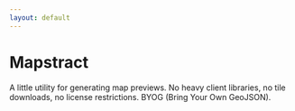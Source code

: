 ```yaml
---
layout: default
---
```


# Mapstract

A little utility for generating map previews. No heavy client libraries, no tile downloads, no license restrictions. BYOG (Bring Your Own GeoJSON).

<div class="map-default"></div>